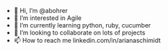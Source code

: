 - 👋 Hi, I’m @abohrer
- 👀 I’m interested in Agile
- 🌱 I’m currently learning python, ruby, cucumber
- 💞️ I’m looking to collaborate on lots of projects
- 📫 How to reach me linkedin.com/in/arianaschimidt

<!---
abohrer/abohrer is a ✨ special ✨ repository because its `README.md` (this file) appears on your GitHub profile.
You can click the Preview link to take a look at your changes.
--->
